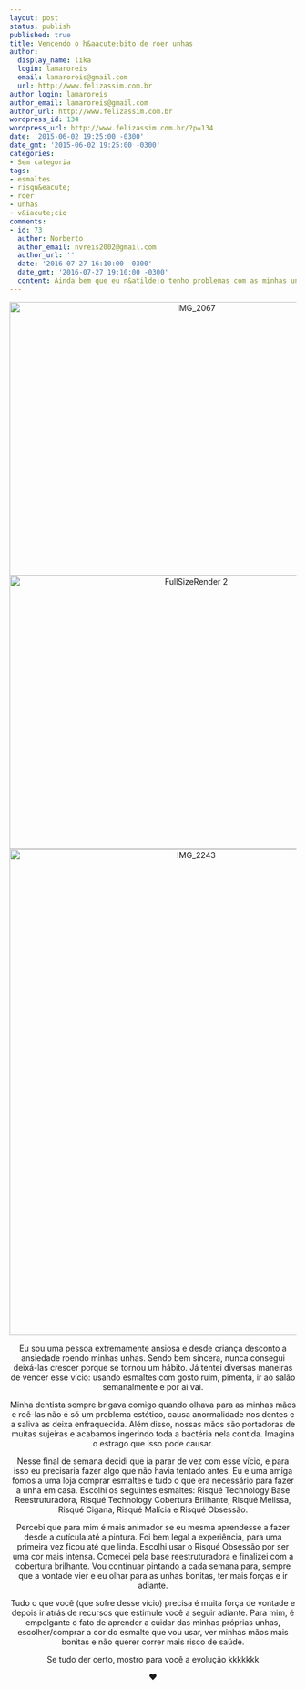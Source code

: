 ```yaml
---
layout: post
status: publish
published: true
title: Vencendo o h&aacute;bito de roer unhas
author:
  display_name: lika
  login: lamaroreis
  email: lamaroreis@gmail.com
  url: http://www.felizassim.com.br
author_login: lamaroreis
author_email: lamaroreis@gmail.com
author_url: http://www.felizassim.com.br
wordpress_id: 134
wordpress_url: http://www.felizassim.com.br/?p=134
date: '2015-06-02 19:25:00 -0300'
date_gmt: '2015-06-02 19:25:00 -0300'
categories:
- Sem categoria
tags:
- esmaltes
- risqu&eacute;
- roer
- unhas
- v&iacute;cio
comments:
- id: 73
  author: Norberto
  author_email: nvreis2002@gmail.com
  author_url: ''
  date: '2016-07-27 16:10:00 -0300'
  date_gmt: '2016-07-27 19:10:00 -0300'
  content: Ainda bem que eu n&atilde;o tenho problemas com as minhas unhas... kkkkk
---
```

<p style="text-align: center;"><a href="http://52.88.2.168/wp-content/uploads/2015/06/FullSizeRender-2.jpg"><img class="aligncenter wp-image-136 size-large" src="http://52.88.2.168/wp-content/uploads/2015/06/IMG_2067-1024x768.jpg" alt="IMG_2067" width="640" height="480" /></a><a href="http://52.88.2.168/wp-content/uploads/2015/06/FullSizeRender-2.jpg"><img class="aligncenter wp-image-135 size-large" src="http://52.88.2.168/wp-content/uploads/2015/06/FullSizeRender-2-1024x768.jpg" alt="FullSizeRender 2" width="640" height="480" /></a> <a href="http://52.88.2.168/wp-content/uploads/2015/06/IMG_2243.jpg"><img class="aligncenter wp-image-137 size-large" src="http://52.88.2.168/wp-content/uploads/2015/06/IMG_2243-768x1024.jpg" alt="IMG_2243" width="640" height="853" /></a></p></p>
<p style="text-align: center;">Eu sou uma pessoa extremamente ansiosa e desde crian&ccedil;a desconto a ansiedade roendo minhas unhas. Sendo bem sincera, nunca consegui deix&aacute;-las crescer porque se tornou um h&aacute;bito. J&aacute; tentei diversas maneiras de vencer esse v&iacute;cio: usando esmaltes com gosto ruim, pimenta, ir ao sal&atilde;o semanalmente e por ai vai.</p></p>
<p style="text-align: center;">Minha dentista sempre brigava comigo quando olhava para as minhas m&atilde;os e ro&ecirc;-las n&atilde;o &eacute; s&oacute; um problema est&eacute;tico, causa anormalidade nos dentes e a saliva as deixa enfraquecida. Al&eacute;m disso, nossas m&atilde;os s&atilde;o portadoras de muitas sujeiras e acabamos ingerindo toda a bact&eacute;ria nela contida. Imagina o estrago que isso pode causar.</p></p>
<p style="text-align: center;">Nesse final de semana decidi que ia parar de vez com esse v&iacute;cio, e para isso eu precisaria fazer algo que n&atilde;o havia tentado antes. Eu e uma amiga fomos a uma loja comprar esmaltes e tudo o que era necess&aacute;rio para fazer a unha em casa. Escolhi os seguintes esmaltes: Risqu&eacute; Technology Base Reestruturadora, Risqu&eacute; Technology Cobertura Brilhante, Risqu&eacute; Melissa, Risqu&eacute; Cigana, Risqu&eacute; Mal&iacute;cia e Risqu&eacute; Obsess&atilde;o.</p></p>
<p style="text-align: center;">Percebi que para mim &eacute; mais animador se eu mesma aprendesse a fazer desde a cut&iacute;cula at&eacute; a pintura. Foi bem legal a experi&ecirc;ncia, para uma primeira vez ficou at&eacute; que linda. Escolhi usar o Risqu&eacute; Obsess&atilde;o por ser uma cor mais intensa. Comecei pela base reestruturadora e finalizei com a cobertura brilhante. Vou continuar pintando a cada semana para, sempre que a vontade vier e eu olhar para as unhas bonitas, ter mais for&ccedil;as e ir adiante.</p></p>
<p style="text-align: center;">Tudo o que voc&ecirc; (que sofre desse v&iacute;cio) precisa &eacute; muita for&ccedil;a de vontade e depois ir atr&aacute;s de recursos que estimule voc&ecirc; a seguir adiante. Para mim, &eacute; empolgante o fato de aprender a cuidar das minhas pr&oacute;prias unhas, escolher/comprar a cor do esmalte que vou usar, ver minhas m&atilde;os mais bonitas e n&atilde;o querer correr mais risco de sa&uacute;de.</p></p>
<p style="text-align: center;">Se tudo der certo, mostro para voc&ecirc; a evolu&ccedil;&atilde;o kkkkkkk</p></p>
<p style="text-align: center;"><b>&hearts;</b></p></p>
